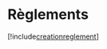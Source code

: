 # Règlements

[!include[creationreglement](reglements.creationreglement.autogen.md)]




























